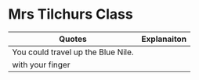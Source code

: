 # **Mrs Tilchurs Class**

 |Quotes  |Explanaiton   |  
 |--------|--------------|
 |You could travel up the Blue Nile​.  
 with your finger|
